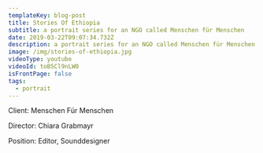 ```yaml
---
templateKey: blog-post
title: Stories Of Ethiopia
subtitle: a portrait series for an NGO called Menschen für Menschen
date: 2019-03-22T09:07:34.732Z
description: a portrait series for an NGO called Menschen für Menschen
image: /img/stories-of-ethiopia.jpg
videoType: youtube
videoId: toB5Cl9nLW0
isFrontPage: false
tags:
  - portrait
---
```

Client: Menschen Für Menschen

Director: Chiara Grabmayr

Position: Editor, Sounddesigner
